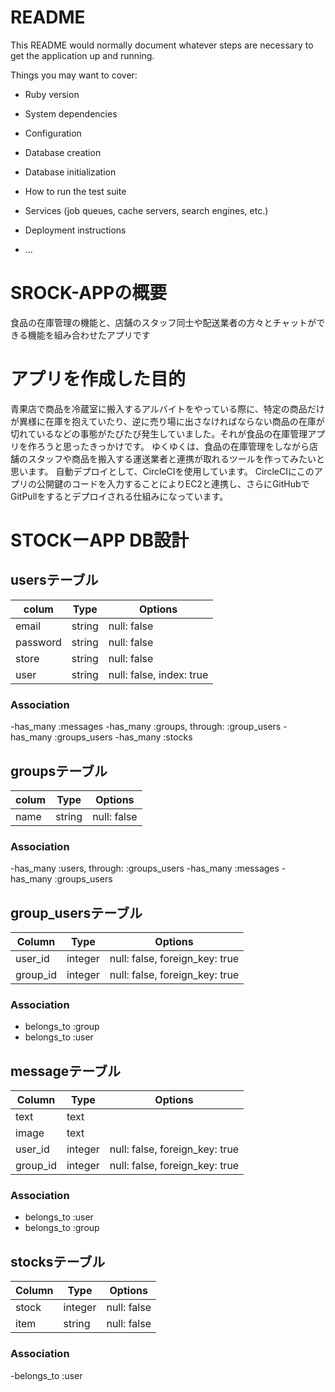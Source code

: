 # README

This README would normally document whatever steps are necessary to get the
application up and running.

Things you may want to cover:

* Ruby version

* System dependencies

* Configuration

* Database creation

* Database initialization

* How to run the test suite

* Services (job queues, cache servers, search engines, etc.)

* Deployment instructions

* ...

# SROCK-APPの概要
食品の在庫管理の機能と、店舗のスタッフ同士や配送業者の方々とチャットができる機能を組み合わせたアプリです

# アプリを作成した目的
青果店で商品を冷蔵室に搬入するアルバイトをやっている際に、特定の商品だけが異様に在庫を抱えていたり、逆に売り場に出さなければならない商品の在庫が切れているなどの事態がたびたび発生していました。それが食品の在庫管理アプリを作ろうと思ったきっかけです。
ゆくゆくは、食品の在庫管理をしながら店舗のスタッフや商品を搬入する運送業者と連携が取れるツールを作ってみたいと思います。
自動デプロイとして、CircleCIを使用しています。
CircleCIにこのアプリの公開鍵のコードを入力することによりEC2と連携し、さらにGitHubでGitPullをするとデプロイされる仕組みになっています。


#  STOCKーAPP DB設計
## usersテーブル
|colum|Type|Options|
|-----|----|-------|
|email|string|null: false|
|password|string|null: false|
|store|string|null: false|
|user|string|null: false, index: true|
### Association
-has_many :messages
-has_many :groups, through: :group_users
-has_many :groups_users
-has_many :stocks

## groupsテーブル
|colum|Type|Options|
|-----|----|-------|
|name|string|null: false|
### Association
-has_many :users, through: :groups_users
-has_many :messages
-has_many :groups_users 


## group_usersテーブル
|Column|Type|Options|
|------|----|-------|
|user_id|integer|null: false, foreign_key: true|
|group_id|integer|null: false, foreign_key: true|
### Association
- belongs_to :group
- belongs_to :user

## messageテーブル
|Column|Type|Options|
|------|----|-------|
|text|text||
|image|text||
|user_id|integer|null: false, foreign_key: true|
|group_id|integer|null: false, foreign_key: true|
### Association
- belongs_to :user
- belongs_to :group

## stocksテーブル
|Column|Type|Options|
|------|----|-------|
|stock|integer|null: false|
|item|string|null: false|
### Association
-belongs_to :user